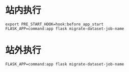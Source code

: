 # 站内执行
```
export PRE_START_HOOK=hook:before_app_start
FLASK_APP=command:app flask migrate-dataset-job-name
```

# 站外执行
```
FLASK_APP=command:app flask migrate-dataset-job-name
```